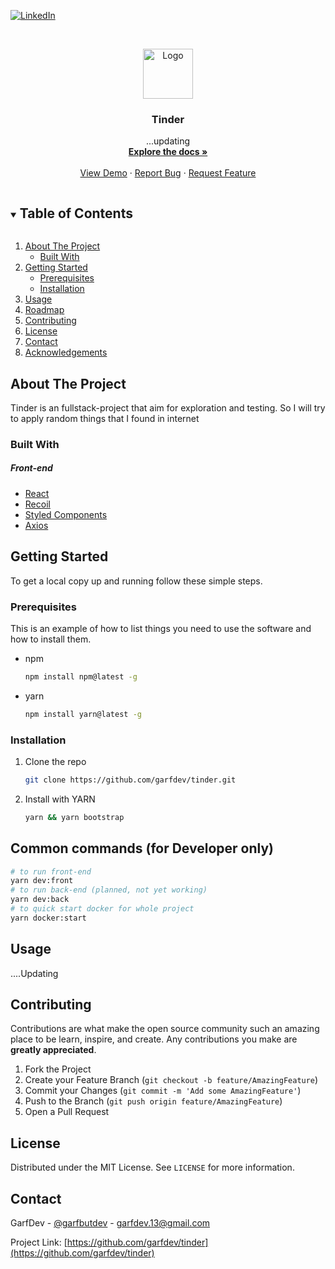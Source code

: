 <!-- PROJECT SHIELDS -->

[![LinkedIn][linkedin-shield]](https://www.linkedin.com/in/garfdev/)

<!-- PROJECT LOGO -->
<br />
<p align="center">
  <a href="https://github.com/GarfDev/tinder">
    <img src="https://media2.giphy.com/media/9tvjJDj61YYycA4u87/giphy.gif?cid=790b7611208c7929be4da77679027de441c02754f65b9e9c&rid=giphy.gif&ct=g" alt="Logo" width="80" height="80">
  </a>

  <h3 align="center">Tinder</h3>

  <p align="center">
    ...updating
    <br />
    <a href="https://github.com/GarfDev/tinder"><strong>Explore the docs »</strong></a>
    <br />
    <br />
    <a href="https://github.com/GarfDev/tinder">View Demo</a>
    ·
    <a href="https://github.com/GarfDev/tinder/issues">Report Bug</a>
    ·
    <a href="https://github.com/GarfDev/tinder/issues">Request Feature</a>
  </p>
</p>

<!-- TABLE OF CONTENTS -->
<details open="open">
  <summary><h2 style="display: inline-block">Table of Contents</h2></summary>
  <ol>
    <li>
      <a href="#about-the-project">About The Project</a>
      <ul>
        <li><a href="#built-with">Built With</a></li>
      </ul>
    </li>
    <li>
      <a href="#getting-started">Getting Started</a>
      <ul>
        <li><a href="#prerequisites">Prerequisites</a></li>
        <li><a href="#installation">Installation</a></li>
      </ul>
    </li>
    <li><a href="#usage">Usage</a></li>
    <li><a href="#roadmap">Roadmap</a></li>
    <li><a href="#contributing">Contributing</a></li>
    <li><a href="#license">License</a></li>
    <li><a href="#contact">Contact</a></li>
    <li><a href="#acknowledgements">Acknowledgements</a></li>
  </ol>
</details>

<!-- ABOUT THE PROJECT -->

## About The Project

Tinder is an fullstack-project that aim for exploration and testing. So I will try to apply random things that I found in internet

### Built With

##### Front-end

- [React](https://reactjs.org/)
- [Recoil](https://recoiljs.org/)
- [Styled Components](https://styled-components.com/)
- [Axios](https://github.com/axios/axios)

<!-- GETTING STARTED -->

## Getting Started

To get a local copy up and running follow these simple steps.

### Prerequisites

This is an example of how to list things you need to use the software and how to install them.

- npm

  ```sh
  npm install npm@latest -g
  ```

- yarn
  ```sh
  npm install yarn@latest -g
  ```

### Installation

1. Clone the repo
   ```sh
   git clone https://github.com/garfdev/tinder.git
   ```
2. Install with YARN
   ```sh
   yarn && yarn bootstrap
   ```

## Common commands (for Developer only)

```sh
# to run front-end
yarn dev:front
# to run back-end (planned, not yet working)
yarn dev:back
# to quick start docker for whole project
yarn docker:start
```

<!-- USAGE EXAMPLES -->

## Usage

....Updating

<!-- CONTRIBUTING -->

## Contributing

Contributions are what make the open source community such an amazing place to be learn, inspire, and create. Any contributions you make are **greatly appreciated**.

1. Fork the Project
2. Create your Feature Branch (`git checkout -b feature/AmazingFeature`)
3. Commit your Changes (`git commit -m 'Add some AmazingFeature'`)
4. Push to the Branch (`git push origin feature/AmazingFeature`)
5. Open a Pull Request

<!-- LICENSE -->

## License

Distributed under the MIT License. See `LICENSE` for more information.

<!-- CONTACT -->

## Contact

GarfDev - [@garfbutdev](https://twitter.com/garfbutdev) - garfdev.13@gmail.com

Project Link: [https://github.com/garfdev/tinder](https://github.com/garfdev/tinder)

<!-- MARKDOWN LINKS & IMAGES -->
<!-- https://www.markdownguide.org/basic-syntax/#reference-style-links -->

[contributors-shield]: https://img.shields.io/github/contributors/garfdev/repo.svg?style=for-the-badge
[contributors-url]: https://github.com/garfdev/repo/graphs/contributors
[forks-shield]: https://img.shields.io/github/forks/garfdev/repo.svg?style=for-the-badge
[forks-url]: https://github.com/garfdev/repo/network/members
[stars-shield]: https://img.shields.io/github/stars/garfdev/repo.svg?style=for-the-badge
[stars-url]: https://github.com/garfdev/repo/stargazers
[issues-shield]: https://img.shields.io/github/issues/garfdev/repo.svg?style=for-the-badge
[issues-url]: https://github.com/garfdev/repo/issues
[license-shield]: https://img.shields.io/github/license/garfdev/repo.svg?style=for-the-badge
[license-url]: https://github.com/garfdev/repo/blob/master/LICENSE.txt
[linkedin-shield]: https://img.shields.io/badge/-LinkedIn-black.svg?style=for-the-badge&logo=linkedin&colorB=555
[linkedin-url]: https://linkedin.com/in/garfdev
